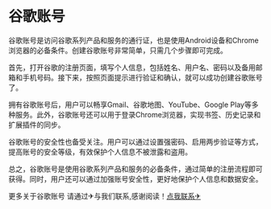 # 谷歌账号

谷歌账号是访问谷歌系列产品和服务的通行证，也是使用Android设备和Chrome浏览器的必备条件。创建谷歌账号非常简单，只需几个步骤即可完成。

首先，打开谷歌的注册页面，填写个人信息，包括姓名、用户名、密码以及备用邮箱和手机号码。接下来，按照页面提示进行验证和确认，就可以成功创建谷歌账号了。

拥有谷歌账号后，用户可以畅享Gmail、谷歌地图、YouTube、Google Play等多种服务。此外，谷歌账号还可以用于登录Chrome浏览器，实现书签、历史记录和扩展插件的同步。

谷歌账号的安全性也备受关注。用户可以通过设置强密码、启用两步验证等方式，提高账号的安全等级，有效保护个人信息不被泄露和盗用。

总之，谷歌账号是使用谷歌系列产品和服务的必备条件，通过简单的注册流程即可获得。同时，用户还可以通过加强账号安全性，更好地保护个人信息和数据安全。

更多关于谷歌账号 请通过✈与我们联系,感谢阅读！[点我联系✈](https://file.k02.cc)